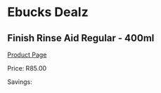 
# Ebucks Dealz
## Finish Rinse Aid Regular - 400ml
[Product Page](https://www.ebucks.com/web/shop/productSelected.do?prodId=687000113&catId=908586136)

Price: R85.00

Savings: 


	